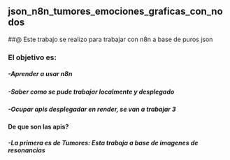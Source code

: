 ## json_n8n_tumores_emociones_graficas_con_nodos

##@ Este trabajo se realizo para trabajar con n8n a base de puros json

### El objetivo es:

##### -Aprender a usar n8n
##### -Saber como se pude trabajar localmente y desplegado
##### -Ocupar apis desplegadar en render, se van a trabajar 3
#### De que son las apis?
##### -La primera es de Tumores: Esta trabaja a base de imagenes de resonancias
